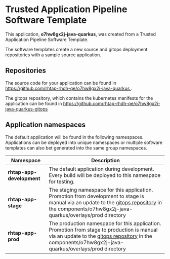 # Trusted Application Pipeline Software Template

This application, **o7hw8gx2j-java-quarkus**, was created from a Trusted Application Pipeline Software Template.

The software templates create a new source and gitops deployment repositories with a sample source application. 

## Repositories

The source code for your application can be found in [https://github.com/rhtap-rhdh-qe/o7hw8gx2j-java-quarkus ](https://github.com/rhtap-rhdh-qe/o7hw8gx2j-java-quarkus ).
 
The gitops repository, which contains the kubernetes manifests for the application can be found in 
[https://github.com/rhtap-rhdh-qe/o7hw8gx2j-java-quarkus-gitops ](https://github.com/rhtap-rhdh-qe/o7hw8gx2j-java-quarkus-gitops ) 

## Application namespaces 

The default application will be found in the following namespaces. Applications can be deployed into unique namespaces or multiple software templates can also bet generated into the same group namespaces.  

|  Namespace   |  Description   |  
| -------- | -------- |   
| **rhtap-app-development** | The default application during development. Every build will be deployed to this namespace for testing. | 
| **rhtap-app-stage** | The staging namespace for this application. Promotion from development to stage is manual via an update to the [gitops repository](https://github.com/rhtap-rhdh-qe/o7hw8gx2j-java-quarkus-gitops ) in the components/o7hw8gx2j-java-quarkus/overlays/prod directory |  
| **rhtap-app-prod** | The production namespace for this application. Promotion from stage to production is manual via an update to the [gitops repository](https://github.com/rhtap-rhdh-qe/o7hw8gx2j-java-quarkus-gitops ) in the components/o7hw8gx2j-java-quarkus/overlays/prod directory | 